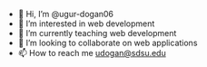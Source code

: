 - 👋 Hi, I’m @ugur-dogan06
- 👀 I’m interested in web development
- 🌱 I’m currently teaching web development
- 💞️ I’m looking to collaborate on web applications
- 📫 How to reach me udogan@sdsu.edu

<!---
ugur-dogan06/ugur-dogan06 is a ✨ special ✨ repository because its `README.md` (this file) appears on your GitHub profile.
You can click the Preview link to take a look at your changes.
--->
